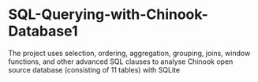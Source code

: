 # SQL-Querying-with-Chinook-Database1
The project uses selection, ordering, aggregation, grouping, joins, window functions, and other advanced SQL clauses to analyse Chinook open source database (consisting of 11 tables) with SQLite



